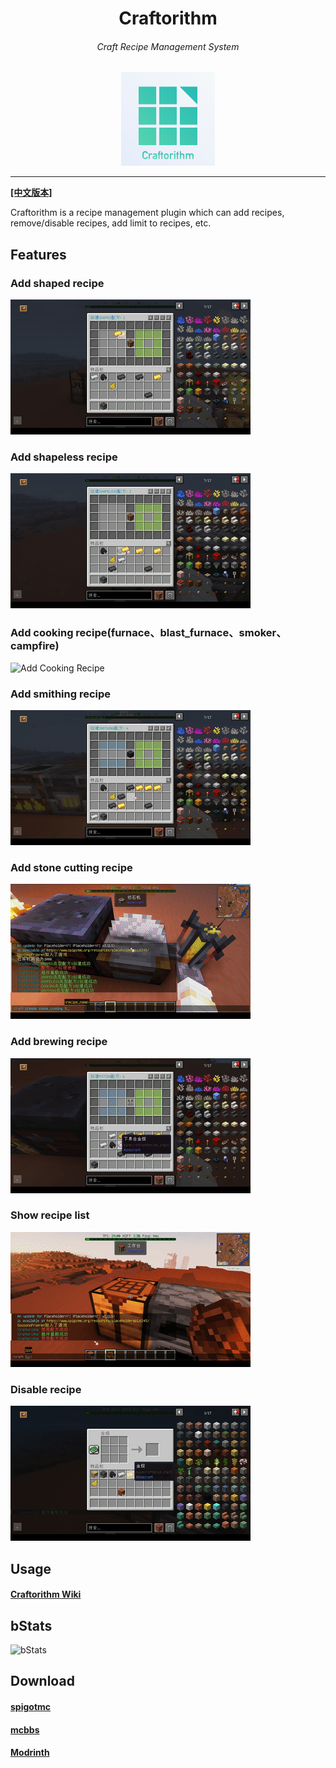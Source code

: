 <div align="center">
<h1>Craftorithm</h1>
<h6>Craft Recipe Management System</h6>

<img src="imgs/craftorithm.png" width=150 height=150 alt="Craftorithm">
</div>

----

[**[中文版本]**](https://github.com/YufiriaMazenta/Craftorithm/blob/master/README-CN.md)

Craftorithm is a recipe management plugin which can add recipes, remove/disable recipes, add limit to recipes, etc.

## Features

### Add shaped recipe

![Add Shaped Recipe](imgs/shaped.gif)

### Add shapeless recipe

![Add Shapeless Recipe](imgs/shapeless.gif)

### Add cooking recipe(furnace、blast_furnace、smoker、campfire)

![Add Cooking Recipe](imgs/cooking.gif)

### Add smithing recipe

![Add Smithing Recipe](imgs/smithing.gif)

### Add stone cutting recipe

![Add Stone Cutting Recipe](imgs/stone_cutting.gif)

### Add brewing recipe

![Add Brewing Recipe](imgs/potion.gif)

### Show recipe list

![Show Recipe List](imgs/recipe_list.gif)

### Disable recipe

![Disable recipe](imgs/disable_recipe.gif)

## Usage
#### [Craftorithm Wiki](https://yufiriamazenta.gitbook.io/craftorithm-wiki/)

## bStats

![bStats](https://bstats.org/signatures/bukkit/Craftorithm.svg)

## Download

#### [spigotmc](https://www.spigotmc.org/resources/craftorithm-customized-crafting-management-plugin-1-13-1-20-folia-supported.108429/)

#### [mcbbs](https://www.mcbbs.net/thread-1313942-1-1.html)

#### [Modrinth](https://modrinth.com/plugin/craftorithm)


